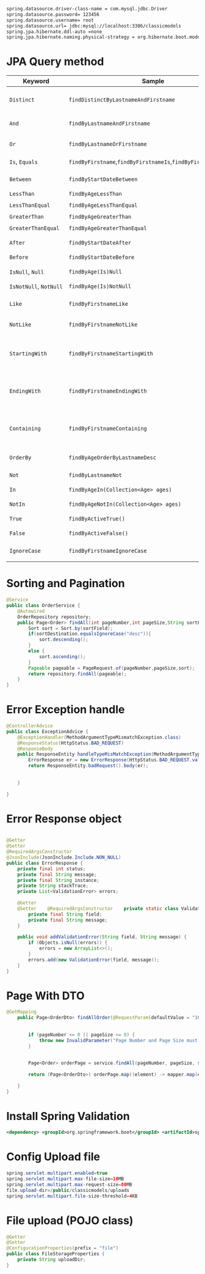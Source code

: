 ```bash
spring.datasource.driver-class-name = com.mysql.jdbc.Driver  
spring.datasource.password= 123456  
spring.datasource.username= root  
spring.datasource.url= jdbc:mysql://localhost:3306/classicmodels  
spring.jpa.hibernate.ddl-auto =none  
spring.jpa.hibernate.naming.physical-strategy = org.hibernate.boot.model.naming.PhysicalNamingStrategyStandardImpl
```


# JPA Query method
| Keyword                | Sample                                                        | JPQL snippet                                                       |
| ---------------------- | ------------------------------------------------------------- | ------------------------------------------------------------------ |
| `Distinct`             | `findDistinctByLastnameAndFirstname`                          | `select distinct …​ where x.lastname = ?1 and x.firstname = ?2`    |
| `And`                  | `findByLastnameAndFirstname`                                  | `… where x.lastname = ?1 and x.firstname = ?2`                     |
| `Or`                   | `findByLastnameOrFirstname`                                   | `… where x.lastname = ?1 or x.firstname = ?2`                      |
| `Is`, `Equals`         | `findByFirstname`,`findByFirstnameIs`,`findByFirstnameEquals` | `… where x.firstname = ?1`                                         |
| `Between`              | `findByStartDateBetween`                                      | `… where x.startDate between ?1 and ?2`                            |
| `LessThan`             | `findByAgeLessThan`                                           | `… where x.age < ?1`                                               |
| `LessThanEqual`        | `findByAgeLessThanEqual`                                      | `… where x.age <= ?1`                                              |
| `GreaterThan`          | `findByAgeGreaterThan`                                        | `… where x.age > ?1`                                               |
| `GreaterThanEqual`     | `findByAgeGreaterThanEqual`                                   | `… where x.age >= ?1`                                              |
| `After`                | `findByStartDateAfter`                                        | `… where x.startDate > ?1`                                         |
| `Before`               | `findByStartDateBefore`                                       | `… where x.startDate < ?1`                                         |
| `IsNull`, `Null`       | `findByAge(Is)Null`                                           | `… where x.age is null`                                            |
| `IsNotNull`, `NotNull` | `findByAge(Is)NotNull`                                        | `… where x.age not null`                                           |
| `Like`                 | `findByFirstnameLike`                                         | `… where x.firstname like ?1`                                      |
| `NotLike`              | `findByFirstnameNotLike`                                      | `… where x.firstname not like ?1`                                  |
| `StartingWith`         | `findByFirstnameStartingWith`                                 | `… where x.firstname like ?1` (parameter bound with appended `%`)  |
| `EndingWith`           | `findByFirstnameEndingWith`                                   | `… where x.firstname like ?1` (parameter bound with prepended `%`) |
| `Containing`           | `findByFirstnameContaining`                                   | `… where x.firstname like ?1` (parameter bound wrapped in `%`)     |
| `OrderBy`              | `findByAgeOrderByLastnameDesc`                                | `… where x.age = ?1 order by x.lastname desc`                      |
| `Not`                  | `findByLastnameNot`                                           | `… where x.lastname <> ?1`                                         |
| `In`                   | `findByAgeIn(Collection<Age> ages)`                           | `… where x.age in ?1`                                              |
| `NotIn`                | `findByAgeNotIn(Collection<Age> ages)`                        | `… where x.age not in ?1`                                          |
| `True`                 | `findByActiveTrue()`                                          | `… where x.active = true`                                          |
| `False`                | `findByActiveFalse()`                                         | `… where x.active = false`                                         |
| `IgnoreCase`           | `findByFirstnameIgnoreCase`                                   | `… where UPPER(x.firstname) = UPPER(?1)`                           |



# Sorting and Pagination

```java
@Service  
public class OrderService {  
    @Autowired  
    OrderRepository repository;  
    public Page<Order> findAll(int pageNumber,int pageSize,String sortField, String sortDestination){  
        Sort sort = Sort.by(sortField);  
        if(sortDestination.equalsIgnoreCase("desc")){  
            sort.descending();  
        }  
        else {  
            sort.ascending();  
        }  
        Pageable pageable = PageRequest.of(pageNumber,pageSize,sort);  
        return repository.findAll(pageable);  
    }  
}
```


# Error Exception handle
```java
@ControllerAdvice  
public class ExceptionAdvice {  
    @ExceptionHandler(MethodArgumentTypeMismatchException.class)  
    @ResponseStatus(HttpStatus.BAD_REQUEST)  
    @ResponseBody  
    public ResponseEntity handleTypeMisMatchException(MethodArgumentTypeMismatchException e, WebRequest request){  
        ErrorResponse er = new ErrorResponse(HttpStatus.BAD_REQUEST.value(), "Invalid Parameter " + e.getName() + " must positive number",request.getDescription(false));  
        return ResponseEntity.badRequest().body(er);  
  
  
    }  
  
}
```


# Error Response object
```java

@Getter  
@Setter  
@RequiredArgsConstructor  
@JsonInclude(JsonInclude.Include.NON_NULL)  
public class ErrorResponse {  
    private final int status;  
    private final String message;  
    private final String instance;  
    private String stackTrace;  
    private List<ValidationError> errors;  
  
    @Getter  
    @Setter    @RequiredArgsConstructor    private static class ValidationError {  
        private final String field;  
        private final String message;  
    }  
  
    public void addValidationError(String field, String message) {  
        if (Objects.isNull(errors)) {  
            errors = new ArrayList<>();  
        }  
        errors.add(new ValidationError(field, message));  
    }  
}
```

# Page With DTO

```java
@GetMapping  
    public Page<OrderDto> findAllOrder(@RequestParam(defaultValue = "10") Integer pageNumber, @RequestParam(defaultValue = "10") Integer pageSize, @RequestParam(defaultValue = "id") String sortField, @RequestParam(defaultValue = "asc") String sortDestination) {  
  
  
        if (pageNumber <= 0 || pageSize <= 0) {  
            throw new InvalidParameter("Page Number and Page Size must be positive number");  
        }  
  
  
        Page<Order> orderPage = service.findAll(pageNumber, pageSize, sortField, sortDestination);  
  
        return (Page<OrderDto>) orderPage.map((element) -> mapper.map(element, OrderDto.class));  
  
    }  
}
```


# Install Spring Validation
```xml
<dependency> <groupId>org.springframework.boot</groupId> <artifactId>spring-boot-starter-validation</artifactId> </dependency>
```


# Config Upload file
```java
spring.servlet.multipart.enabled=true  
spring.servlet.multipart.max-file-size=10MB  
spring.servlet.multipart.max-request-size=80MB  
file.upload-dir=/public/classicmodels/uploads  
spring.servlet.multipart.file-size-threshold=4KB
```


# File upload (POJO class)

```java
@Getter  
@Setter  
@ConfigurationProperties(prefix = "file")  
public class FileStorageProperties {  
    private String uploadDir;  
}
```
